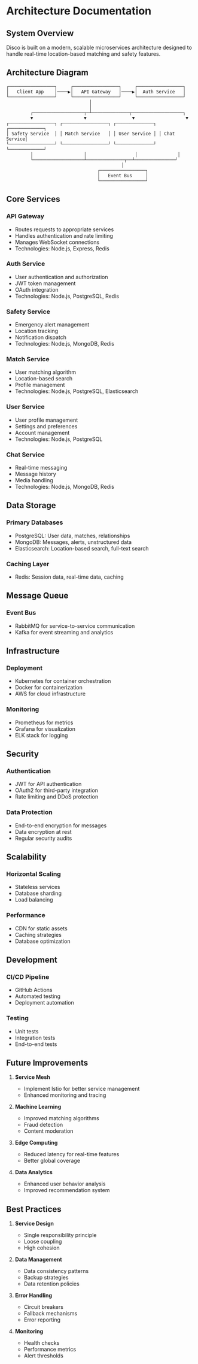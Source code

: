 # Architecture Documentation

## System Overview

Disco is built on a modern, scalable microservices architecture designed to handle real-time location-based matching and safety features.

## Architecture Diagram

```
┌─────────────────┐     ┌─────────────────┐     ┌─────────────────┐
│   Client App    │────▶│   API Gateway   │────▶│  Auth Service   │
└─────────────────┘     └─────────────────┘     └─────────────────┘
                               │
                               │
         ┌───────────────────┬─┴──────────────┬───────────────────┐
         ▼                   ▼                 ▼                   ▼
┌─────────────────┐ ┌─────────────────┐ ┌──────────────┐ ┌─────────────┐
│ Safety Service  │ │ Match Service   │ │ User Service │ │ Chat Service│
└─────────────────┘ └─────────────────┘ └──────────────┘ └─────────────┘
         │                   │                  │               │
         └───────────────────┴──────────────┬──┴───────────────┘
                                           │
                                  ┌─────────────────┐
                                  │   Event Bus     │
                                  └─────────────────┘
```

## Core Services

### API Gateway
- Routes requests to appropriate services
- Handles authentication and rate limiting
- Manages WebSocket connections
- Technologies: Node.js, Express, Redis

### Auth Service
- User authentication and authorization
- JWT token management
- OAuth integration
- Technologies: Node.js, PostgreSQL, Redis

### Safety Service
- Emergency alert management
- Location tracking
- Notification dispatch
- Technologies: Node.js, MongoDB, Redis

### Match Service
- User matching algorithm
- Location-based search
- Profile management
- Technologies: Node.js, PostgreSQL, Elasticsearch

### User Service
- User profile management
- Settings and preferences
- Account management
- Technologies: Node.js, PostgreSQL

### Chat Service
- Real-time messaging
- Message history
- Media handling
- Technologies: Node.js, MongoDB, Redis

## Data Storage

### Primary Databases
- PostgreSQL: User data, matches, relationships
- MongoDB: Messages, alerts, unstructured data
- Elasticsearch: Location-based search, full-text search

### Caching Layer
- Redis: Session data, real-time data, caching

## Message Queue

### Event Bus
- RabbitMQ for service-to-service communication
- Kafka for event streaming and analytics

## Infrastructure

### Deployment
- Kubernetes for container orchestration
- Docker for containerization
- AWS for cloud infrastructure

### Monitoring
- Prometheus for metrics
- Grafana for visualization
- ELK stack for logging

## Security

### Authentication
- JWT for API authentication
- OAuth2 for third-party integration
- Rate limiting and DDoS protection

### Data Protection
- End-to-end encryption for messages
- Data encryption at rest
- Regular security audits

## Scalability

### Horizontal Scaling
- Stateless services
- Database sharding
- Load balancing

### Performance
- CDN for static assets
- Caching strategies
- Database optimization

## Development

### CI/CD Pipeline
- GitHub Actions
- Automated testing
- Deployment automation

### Testing
- Unit tests
- Integration tests
- End-to-end tests

## Future Improvements

1. **Service Mesh**
   - Implement Istio for better service management
   - Enhanced monitoring and tracing

2. **Machine Learning**
   - Improved matching algorithms
   - Fraud detection
   - Content moderation

3. **Edge Computing**
   - Reduced latency for real-time features
   - Better global coverage

4. **Data Analytics**
   - Enhanced user behavior analysis
   - Improved recommendation system

## Best Practices

1. **Service Design**
   - Single responsibility principle
   - Loose coupling
   - High cohesion

2. **Data Management**
   - Data consistency patterns
   - Backup strategies
   - Data retention policies

3. **Error Handling**
   - Circuit breakers
   - Fallback mechanisms
   - Error reporting

4. **Monitoring**
   - Health checks
   - Performance metrics
   - Alert thresholds
